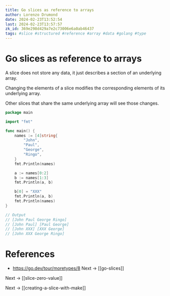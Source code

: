 ```yaml
---
title: Go slices as reference to arrays
author: Lorenzo Drumond
date: 2024-02-23T13:52:54
last: 2024-02-23T13:57:57
zk_id: 369e298d429a7e2c73006e6a0ab46437
tags: #slice #structured #reference #array #data #golang #type
---
```



# Go slices as reference to arrays
A slice does not store any data, it just describes a section of an underlying array.

Changing the elements of a slice modifies the corresponding elements of its underlying array.

Other slices that share the same underlying array will see those changes.

```go
package main

import "fmt"

func main() {
	names := [4]string{
		"John",
		"Paul",
		"George",
		"Ringo",
	}
	fmt.Println(names)

	a := names[0:2]
	b := names[1:3]
	fmt.Println(a, b)

	b[0] = "XXX"
	fmt.Println(a, b)
	fmt.Println(names)
}

// Output
// [John Paul George Ringo]
// [John Paul] [Paul George]
// [John XXX] [XXX George]
// [John XXX George Ringo]
```

# References
- https://go.dev/tour/moretypes/8
Next -> [[go-slices]]

Next -> [[slice-zero-value]]

Next -> [[creating-a-slice-with-make]]
